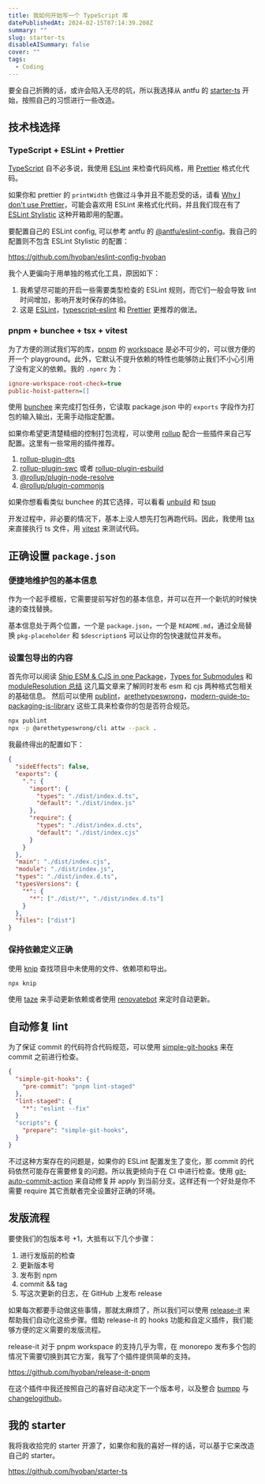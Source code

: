 ```yaml
---
title: 我如何开始写一个 TypeScript 库
datePublishedAt: 2024-02-15T07:14:39.208Z
summary: ""
slug: starter-ts
disableAISummary: false
cover: ""
tags:
  - Coding
---
```


要全自己折腾的话，或许会陷入无尽的坑，所以我选择从 antfu 的 [starter-ts] 开始，按照自己的习惯进行一些改造。

## 技术栈选择

### TypeScript + ESLint + Prettier

[TypeScript] 自不必多说，我使用 [ESLint] 来检查代码风格，用 [Prettier] 格式化代码。

如果你和 prettier 的 `printWidth` 也做过斗争并且不能忍受的话，请看 [Why I don't use Prettier]，可能会喜欢用 ESLint 来格式化代码，并且我们现在有了 [ESLint Stylistic] 这种开箱即用的配置。

要配置自己的 ESLint config, 可以参考 antfu 的 [@antfu/eslint-config]。我自己的配置则不包含 ESLint Stylistic 的配置：

https://github.com/hyoban/eslint-config-hyoban

我个人更偏向于用单独的格式化工具，原因如下：

1. 我希望尽可能的开启一些需要类型检查的 ESLint 规则，而它们一般会导致 lint 时间增加，影响开发时保存的体验。
1. 这是 [ESLint](https://eslint.org/blog/2023/10/deprecating-formatting-rules)，[typescript-eslint](https://typescript-eslint.io/blog/deprecating-formatting-rules) 和 [Prettier](https://prettier.io/docs/en/integrating-with-linters) 更推荐的做法。

### pnpm + bunchee + tsx + vitest

为了方便的测试我们写的库，[pnpm] 的 [workspace][pnpm workspace] 是必不可少的，可以很方便的开一个 playground。此外，它默认不提升依赖的特性也能够防止我们不小心引用了没有定义的依赖。我的 `.npmrc` 为：

```ini
ignore-workspace-root-check=true
public-hoist-pattern=[]
```

使用 [bunchee] 来完成打包任务，它读取 package.json 中的 `exports` 字段作为打包的输入输出，无需手动指定配置。

如果你希望更清楚精细的控制打包流程，可以使用 [rollup] 配合一些插件来自己写配置。这里有一些常用的插件推荐。

1. [rollup-plugin-dts]
1. [rollup-plugin-swc] 或者 [rollup-plugin-esbuild]
1. [@rollup/plugin-node-resolve]
1. [@rollup/plugin-commonjs]

如果你想看看类似 bunchee 的其它选择，可以看看 [unbuild] 和 [tsup]

开发过程中，非必要的情况下，基本上没人想先打包再跑代码。因此，我使用 [tsx] 来直接执行 ts 文件，用 [vitest] 来测试代码。

## 正确设置 `package.json`

### 便捷地维护包的基本信息

作为一个起手模板，它需要提前写好包的基本信息，并可以在开一个新坑的时候快速的查找替换。

基本信息处于两个位置，一个是 `package.json`，一个是 `README.md`，通过全局替换 `pkg-placeholder` 和 `$description$` 可以让你的包快速就位并发布。

### 设置包导出的内容

首先你可以阅读 [Ship ESM & CJS in one Package]，[Types for Submodules] 和 [moduleResolution 总结] 这几篇文章来了解同时发布 esm 和 cjs 两种格式包相关的基础信息。
然后可以使用 [publint]，[arethetypeswrong]，[modern-guide-to-packaging-js-library] 这些工具来检查你的包是否符合规范。

```sh
npx publint
npx -p @arethetypeswrong/cli attw --pack .
```

我最终得出的配置如下：

```json
{
  "sideEffects": false,
  "exports": {
    ".": {
      "import": {
        "types": "./dist/index.d.ts",
        "default": "./dist/index.js"
      },
      "require": {
        "types": "./dist/index.d.cts",
        "default": "./dist/index.cjs"
      }
    }
  },
  "main": "./dist/index.cjs",
  "module": "./dist/index.js",
  "types": "./dist/index.d.ts",
  "typesVersions": {
    "*": {
      "*": ["./dist/*", "./dist/index.d.ts"]
    }
  },
  "files": ["dist"]
}
```

### 保持依赖定义正确

使用 [knip] 查找项目中未使用的文件、依赖项和导出。

```sh
npx knip
```

使用 [taze] 来手动更新依赖或者使用 [renovatebot] 来定时自动更新。

## 自动修复 lint

为了保证 commit 的代码符合代码规范，可以使用 [simple-git-hooks] 来在 commit 之前进行检查。

```json
{
  "simple-git-hooks": {
    "pre-commit": "pnpm lint-staged"
  },
  "lint-staged": {
    "*": "eslint --fix"
  }
  "scripts": {
    "prepare": "simple-git-hooks",
  }
}
```

不过这种方案存在的问题是，如果你的 ESLint 配置发生了变化，那 commit 的代码依然可能存在需要修复的问题。所以我更倾向于在 CI 中进行检查。使用 [git-auto-commit-action] 来自动修复并 apply 到当前分支。这样还有一个好处是你不需要 require 其它贡献者完全设置好正确的环境。

## 发版流程

要使我们的包版本号 +1，大抵有以下几个步骤：

1. 进行发版前的检查
1. 更新版本号
1. 发布到 npm
1. commit && tag
1. 写这次更新的日志，在 GitHub 上发布 release

如果每次都要手动做这些事情，那就太麻烦了，所以我们可以使用 [release-it] 来帮助我们自动化这些步骤。借助 release-it 的 hooks 功能和自定义插件，我们能够方便的定义需要的发版流程。

release-it 对于 pnpm workspace 的支持几乎为零，在 monorepo 发布多个包的情况下需要切换到其它方案，我写了个插件提供简单的支持。

https://github.com/hyoban/release-it-pnpm

在这个插件中我还按照自己的喜好自动决定下一个版本号，以及整合 [bumpp] 与 [changelogithub]。

## 我的 starter

我将我收拾完的 starter 开源了，如果你和我的喜好一样的话，可以基于它来改造自己的 starter。

https://github.com/hyoban/starter-ts

[Ship ESM & CJS in one Package]: https://antfu.me/posts/publish-esm-and-cjs
[Types for Submodules]: https://antfu.me/posts/types-for-sub-modules
[publint]: https://github.com/bluwy/publint
[arethetypeswrong]: https://github.com/arethetypeswrong/arethetypeswrong.github.io
[modern-guide-to-packaging-js-library]: https://github.com/frehner/modern-guide-to-packaging-js-library
[starter-ts]: https://github.com/antfu/starter-ts
[ESLint]: https://github.com/eslint/eslint
[TypeScript]: https://github.com/microsoft/TypeScript
[simple-git-hooks]: https://github.com/toplenboren/simple-git-hooks
[pnpm]: https://github.com/pnpm/pnpm
[tsup]: https://github.com/egoist/tsup
[tsx]: https://github.com/privatenumber/tsx
[vitest]: https://github.com/vitest-dev/vitest
[rollup]: https://github.com/rollup/rollup
[rollup-plugin-dts]: https://github.com/Swatinem/rollup-plugin-dts
[rollup-plugin-swc]: https://github.com/SukkaW/rollup-plugin-swc
[rollup-plugin-esbuild]: https://github.com/egoist/rollup-plugin-esbuild
[unbuild]: https://github.com/unjs/unbuild
[@rollup/plugin-node-resolve]: https://github.com/rollup/plugins/tree/master/packages/node-resolve
[@rollup/plugin-commonjs]: https://github.com/rollup/plugins/tree/master/packages/commonjs
[knip]: https://github.com/webpro/knip
[taze]: https://github.com/antfu/taze
[renovatebot]: https://docs.renovatebot.com
[bunchee]: https://github.com/huozhi/bunchee
[pnpm workspace]: https://pnpm.io/workspaces
[release-it]: https://github.com/release-it/release-it
[Why I don't use Prettier]: https://antfu.me/posts/why-not-prettier
[Prettier]: https://github.com/prettier/prettier
[ESLint Stylistic]: https://eslint.style/
[@antfu/eslint-config]: https://github.com/antfu/eslint-config
[moduleResolution 总结]: https://juejin.cn/post/7221551421833314360
[bumpp]: https://github.com/antfu/bumpp
[changelogithub]: https://github.com/antfu/changelogithub
[git-auto-commit-action]: https://github.com/stefanzweifel/git-auto-commit-action
